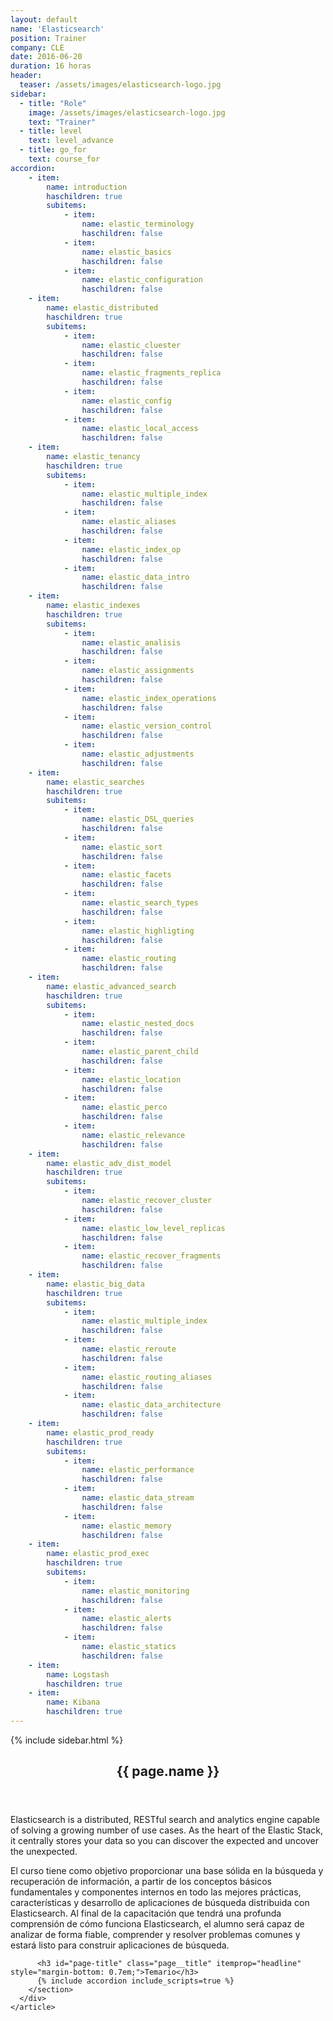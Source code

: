 ```yaml
---
layout: default
name: 'Elasticsearch'
position: Trainer
company: CLE
date: 2016-06-20
duration: 16 horas
header:
  teaser: /assets/images/elasticsearch-logo.jpg
sidebar:
  - title: "Role"
    image: /assets/images/elasticsearch-logo.jpg
    text: "Trainer"
  - title: level
    text: level_advance
  - title: go_for
    text: course_for
accordion:  
    - item:
        name: introduction
        haschildren: true
        subitems:
            - item:
                name: elastic_terminology
                haschildren: false
            - item:
                name: elastic_basics
                haschildren: false
            - item:
                name: elastic_configuration
                haschildren: false
    - item:
        name: elastic_distributed
        haschildren: true
        subitems:
            - item:
                name: elastic_cluester
                haschildren: false
            - item:
                name: elastic_fragments_replica
                haschildren: false
            - item:
                name: elastic_config
                haschildren: false
            - item:
                name: elastic_local_access
                haschildren: false       
    - item:
        name: elastic_tenancy
        haschildren: true
        subitems:
            - item:
                name: elastic_multiple_index
                haschildren: false
            - item:
                name: elastic_aliases
                haschildren: false
            - item:
                name: elastic_index_op
                haschildren: false
            - item:
                name: elastic_data_intro
                haschildren: false
    - item:
        name: elastic_indexes
        haschildren: true
        subitems:
            - item:
                name: elastic_analisis
                haschildren: false
            - item:
                name: elastic_assignments
                haschildren: false
            - item:
                name: elastic_index_operations
                haschildren: false
            - item:
                name: elastic_version_control
                haschildren: false
            - item:
                name: elastic_adjustments
                haschildren: false
    - item:
        name: elastic_searches
        haschildren: true
        subitems:
            - item:
                name: elastic_DSL_queries
                haschildren: false
            - item:
                name: elastic_sort
                haschildren: false
            - item:
                name: elastic_facets
                haschildren: false
            - item:
                name: elastic_search_types
                haschildren: false
            - item:
                name: elastic_highligting
                haschildren: false
            - item:
                name: elastic_routing
                haschildren: false
    - item:
        name: elastic_advanced_search
        haschildren: true
        subitems:
            - item:
                name: elastic_nested_docs
                haschildren: false
            - item:
                name: elastic_parent_child
                haschildren: false
            - item:
                name: elastic_location
                haschildren: false
            - item:
                name: elastic_perco
                haschildren: false
            - item:
                name: elastic_relevance
                haschildren: false
    - item:
        name: elastic_adv_dist_model
        haschildren: true
        subitems:
            - item:
                name: elastic_recover_cluster
                haschildren: false
            - item:
                name: elastic_low_level_replicas
                haschildren: false
            - item:
                name: elastic_recover_fragments
                haschildren: false
    - item:
        name: elastic_big_data
        haschildren: true
        subitems:
            - item:
                name: elastic_multiple_index
                haschildren: false
            - item:
                name: elastic_reroute
                haschildren: false
            - item:
                name: elastic_routing_aliases
                haschildren: false
            - item:
                name: elastic_data_architecture
                haschildren: false
    - item:
        name: elastic_prod_ready
        haschildren: true
        subitems:
            - item:
                name: elastic_performance
                haschildren: false
            - item:
                name: elastic_data_stream
                haschildren: false
            - item:
                name: elastic_memory
                haschildren: false
    - item:
        name: elastic_prod_exec
        haschildren: true
        subitems:
            - item:
                name: elastic_monitoring
                haschildren: false
            - item:
                name: elastic_alerts
                haschildren: false
            - item:
                name: elastic_statics
                haschildren: false
    - item:
        name: Logstash
        haschildren: true
    - item:
        name: Kibana
        haschildren: true
---
```


<div id="main" role="main">
    {% include sidebar.html %}
    <article class="page" itemscope itemtype="https://schema.org/CreativeWork">
      <meta itemprop="headline" content="{{ page.name }}"/>
      <meta itemprop="description" content="{{ page.header.description }}"/>
      <div class="page__inner-wrap">
        <header>
          <h1 id="page-title" class="page__title" itemprop="headline">{{ page.name }}</h1>
        </header>
        <section class="page__content" itemprop="text">
            <p>Elasticsearch is a distributed, RESTful search and analytics engine capable of solving a growing number of use cases. As the heart of the Elastic Stack, it centrally stores your data so you can discover the expected and uncover the unexpected.</p>
            <p>El curso tiene como objetivo proporcionar una base sólida en la búsqueda y recuperación de información, a partir de los conceptos básicos fundamentales y componentes internos en todo las mejores prácticas, características y desarrollo de aplicaciones de búsqueda distribuida con Elasticsearch. Al final de la capacitación que tendrá una profunda comprensión de cómo funciona Elasticsearch, el alumno será capaz de analizar de forma fiable, comprender y resolver problemas comunes y estará listo para construir aplicaciones de búsqueda.</p>

          <h3 id="page-title" class="page__title" itemprop="headline" style="margin-bottom: 0.7em;">Temario</h3>     
          {% include accordion include_scripts=true %}
        </section>
      </div>
    </article>
</div>